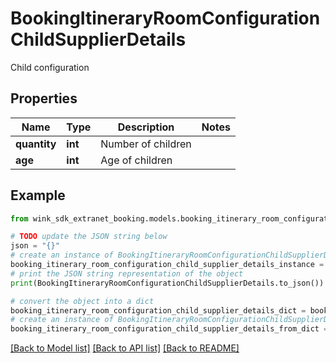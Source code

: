 # BookingItineraryRoomConfigurationChildSupplierDetails

Child configuration

## Properties

Name | Type | Description | Notes
------------ | ------------- | ------------- | -------------
**quantity** | **int** | Number of children | 
**age** | **int** | Age of children | 

## Example

```python
from wink_sdk_extranet_booking.models.booking_itinerary_room_configuration_child_supplier_details import BookingItineraryRoomConfigurationChildSupplierDetails

# TODO update the JSON string below
json = "{}"
# create an instance of BookingItineraryRoomConfigurationChildSupplierDetails from a JSON string
booking_itinerary_room_configuration_child_supplier_details_instance = BookingItineraryRoomConfigurationChildSupplierDetails.from_json(json)
# print the JSON string representation of the object
print(BookingItineraryRoomConfigurationChildSupplierDetails.to_json())

# convert the object into a dict
booking_itinerary_room_configuration_child_supplier_details_dict = booking_itinerary_room_configuration_child_supplier_details_instance.to_dict()
# create an instance of BookingItineraryRoomConfigurationChildSupplierDetails from a dict
booking_itinerary_room_configuration_child_supplier_details_from_dict = BookingItineraryRoomConfigurationChildSupplierDetails.from_dict(booking_itinerary_room_configuration_child_supplier_details_dict)
```
[[Back to Model list]](../README.md#documentation-for-models) [[Back to API list]](../README.md#documentation-for-api-endpoints) [[Back to README]](../README.md)


